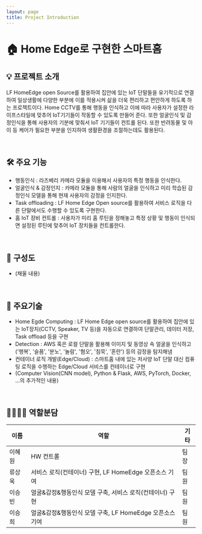```yaml
---
layout: page
title: Project Introduction
---
```


# 🏠 Home Edge로 구현한 스마트홈

<H2>💡 프로젝트 소개 </H2>

LF HomeEdge open Source를 활용하여 집안에 있는 IoT 단말들을 유기적으로 연결하여 일상생활에 다양한 부분에 이를 적용시켜 삶을 더욱 편리하고 편안하게 하도록 하는 프로젝트이다. Home CCTV를 통해 행동을 인식하고 이에 따라 사용자가 설정한 라이프스타일에 맞추어 IoT기기들이 작동할 수 있도록 만들어 준다. 또한 얼굴인식 및 감정인식을 통해 사용자의 기분에 맞춰서 IoT 기기들이 컨트롤 된다. 또한 반려동물 및 아이 등 케어가 필요한 부분을 인지하여 생활환경을 조절하는데도 활용된다.

<br/>

<H2>🛠 주요 기능 </H2>

- 행동인식 : 라즈베리 카메라 모듈을 이용해서 사용자의 특정 행동을 인식한다.    
- 얼굴인식 & 감정인지 : 카메라 모듈을 통해 사람의 얼굴을 인식하고 미리 학습된 감정인식 모델을 통해 현재 사용자의 감정을 인지한다.
- Task offloading : LF Home Edge Open source를 활용하여 서비스 로직을 다른 단말에서도 수행할 수 있도록 구현한다.
- 홈 IoT 장비 컨트롤 : 사용자가 미리 홈 루틴을 정해놓고 특정 상황 및 행동이 인식되면 설정된 루틴에 맞추어 IoT 장치들을 컨트롤한다.

<br/>

<H2>🔄 구성도 </H2>

- (채울 내용)

<br/>

<H2>🔎 주요기술 </H2>

- Home Egde Computing : LF Home Edge open source를 활용하여 집안에 있는 IoT장치(CCTV, Speaker, TV 등)을 자동으로 연결하여 단말관리, 데이터 저장, Task offload 등을 구현
- Detection : AWS 혹은 로컬 단말을 활용해 이미지 및 동영상 속 얼굴을 인식하고 ('행복', '슬픔', '분노', '놀람', '혐오', '침묵', '혼란') 등의 감정을 탐지해냄
- 컨테이너 로직 개발(Edge/Cloud) : 스마트홈 내에 있는 저사양 IoT 단말 대신 컴퓨팅 로직을 수행하는 Edge/Cloud 서비스를 컨테이너로 구현
- (Computer Vision(CNN model), Python & Flask, AWS, PyTorch, Docker, ...의 추가적인 내용)

<br/>

<H2>👨‍👩‍👧‍👦 역할분담 </H2>

|이름|역할|기타|
|------|---|---|
|이혜원|HW 컨트롤|팀장|
|류상욱|서비스 로직(컨테이너) 구현, LF HomeEdge 오픈소스 기여|팀원|
|이승빈|얼굴&감정&행동인식 모델 구축, 서비스 로직(컨테이너) 구현|팀원|
|이승희|얼굴&감정&행동인식 모델 구축, LF HomeEdge 오픈소스 기여|팀원|





